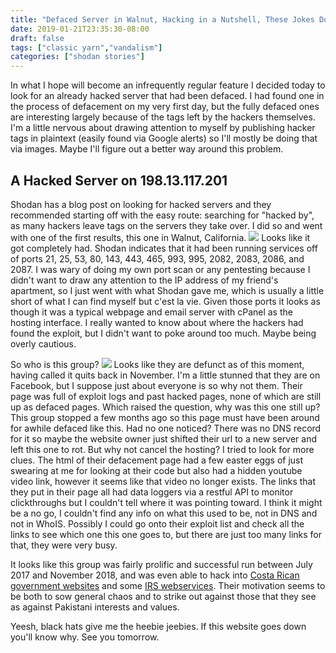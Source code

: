 ```yaml
---
title: "Defaced Server in Walnut, Hacking in a Nutshell, These Jokes Don't Write Themselves!"
date: 2019-01-21T23:35:30-08:00
draft: false
tags: ["classic yarn","vandalism"]
categories: ["shodan stories"]
---
```


In what I hope will become an infrequently regular feature I decided today to look for an already hacked server that had been defaced. I had found one in the process of defacement on my very first day, but the fully defaced ones are interesting largely because of the tags left by the hackers themselves. I'm a little nervous about drawing attention to myself by publishing hacker tags in plaintext (easily found via Google alerts) so I'll mostly be doing that via images. Maybe I'll figure out a better way around this problem.

## A Hacked Server on 198.13.117.201
Shodan has a blog post on looking for hacked servers and they recommended starting off with the easy route: searching for "hacked by", as many hackers leave tags on the servers they take over. I did so and went with one of the first results, this one in Walnut, California.
![](/images/100Days/Day18/hacked.png)
Looks like it got completely had. Shodan indicates that it had been running services off of ports 21, 25, 53, 80, 143, 443, 465, 993, 995, 2082, 2083, 2086, and 2087. I was wary of doing my own port scan or any pentesting because I didn't want to draw any attention to the IP address of my friend's apartment, so I just went with what Shodan gave me, which is usually a little short of what I can find myself but c'est la vie. Given those ports it looks as though it was a typical webpage and email server with cPanel as the hosting interface. I really wanted to know about where the hackers had found the exploit, but I didn't want to poke around too much. Maybe being overly cautious.

So who is this group?
![](/images/100Days/Day18/thunders.png)
Looks like they are defunct as of this moment, having called it quits back in November. I'm a little stunned that they are on Facebook, but I suppose just about everyone is so why not them. Their page was full of exploit logs and past hacked pages, none of which are still up as defaced pages. Which raised the question, why was this one still up? This group stopped a few months ago so this page must have been around for awhile defaced like this. Had no one noticed? There was no DNS record for it so maybe the website owner just shifted their url to a new server and left this one to rot. But why not cancel the hosting?  I tried to look for more clues. The html of their defacement page had a few easter eggs of just swearing at me for looking at their code but also had a hidden youtube video link, however it seems like that video no longer exists. The links that they put in their page all had data loggers via a restful API to monitor clickthroughs but I couldn't tell where it was pointing toward. I think it might be a no go, I couldn't find any info on what this used to be, not in DNS and not in WhoIS. Possibly I could go onto their exploit list and check all the links to see which one this one goes to, but there are just too many links for that, they were very busy.

It looks like this group was fairly prolific and successful run between July 2017 and November 2018, and was even able to hack into [Costa Rican government websites](https://latesthackingnews.com/2018/05/16/costa-rica-government-websites-hacked-by-pakistani-hackers/) and some [IRS webservices](https://www.financialexpress.com/india-news/pakistani-group-hacks-i-t-dept-website-for-irs-officers/606398/). Their motivation seems to be both to sow general chaos and to strike out against those that they see as against Pakistani interests and values.

Yeesh, black hats give me the heebie jeebies. If this website goes down you'll know why. See you tomorrow.
